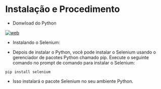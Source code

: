 # Instalação e Procedimento

* Donwload do Python

[![web](https://img.shields.io/badge/-Link-000?style=for-the-badge&logo=web&logoColor=30A3DC)](https://www.python.org/ftp/python/3.12.3/python-3.12.3-amd64.exe)


- Instalando o Selenium:

- Depois de instalar o Python, você pode instalar o Selenium usando o gerenciador de pacotes Python chamado pip. Execute o seguinte comando no prompt de comando para instalar o Selenium:


```
pip install selenium
```

- Isso instalará o pacote Selenium no seu ambiente Python.
